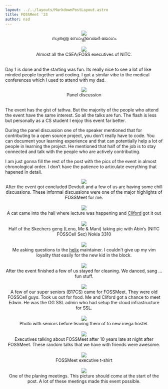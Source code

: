 ```yaml
---
layout: ../../layouts/MarkdownPostLayout.astro
title: FOSSMeet '23
author: nsd
---
```

<center>
    <img src="/assets/fossmeet23/grppic.webp">
    </br>
    സ്വതന്ത്ര സോഫ്റ്റ്‌വെയർ യോഗം
</center>
</br>

<center>
    <img src="/assets/fossmeet23/fm8.webp">
    </br>
    Almost all the CSEA/FOSS executives of NITC.
</center>
</br>

Day 1 is done and the starting was fun. Its really nice to see a lot of like minded people together and coding. I got a similar vibe to the medical conferences which I used to attend with my dad.

<center>
    <img src="/assets/fossmeet23/IMG_20230210_195138.jpg">
    </br>
    Panel discussion
</center>
</br>

The event has the gist of tathva. But the majority of the people who attend the event have the same interest. So all the talks are fun. The flash is less but personally as a CS student I enjoy this event far better.

During the panel discussion one of the speaker mentioned that for contributing to a open source project, you don't really have to code. You can document your learning experience and that can potentially help a lot of people in learning the project. He mentioned that half of the job is to stay connected and talk with the people who are actively contributing.

I am just gonna fill the rest of the post with the pics of the event in almost chronological order. I don’t have the patience to articulate everything that hapened in detail.

<center>
    <img src="/assets/fossmeet23/IMG_20230211_195918.jpg">
    </br>
    After the event got concluded Devdutt and a few of us are having some chill discussions. These informal discussions were one of the major highlights of FOSSMeet for me.
</center>
</br>

<center>
    <img src="/assets/fossmeet23/out-279.jpg">
    </br>
    A cat came into the hall where lecture was happening and <a href="https://cliford.net">Cliford</a> got it out
</center>
</br>

<center>
	<img src="/assets/fossmeet23/IMG-20230212-WA0015.jpg">
	</br>
	Half of the Skechers geng (Leno, Me & Mani) taking pic with Abin’s (NITC FOSSCell Sec) Nokia 3310
</center>
</br>

<center>
	<img src="/assets/fossmeet23/IMG_0864.jpg">
	</br>
	Me asking questions to the <a href="https://helix-editor.com/">helix</a> maintainer. I couldn't give up my vim loyality that easily for the new kid in the block.
</center>
</br>


<center>
	<img src="/assets/fossmeet23/IMG_20230212_183703.jpg">
	</br>
	After the event finished a few of us stayed for cleaning. We danced, sang … fun stuff.
</center>
</br>

<center>
	<img src="/assets/fossmeet23/IMG_20230212_214932.jpg">
	</br>
	A few of our super seniors (B17CS) came for FOSSMeet. They were old FOSSCell guys. Took us out for food. Me and Cliford got a chance to meet Edwin. He was the OG SSL admin who had setup the cloud infrastructure for SSL.
</center>
</br>

<center>
	<img src="/assets/fossmeet23/20230212_232904.jpg">
	</br>
	Photo with seniors before leaving them of to new mega hostel.
</center>
</br>

<center>
	<img src="/assets/fossmeet23/IMG_20230213_002637.jpg">
	</br>
	Executives talking about FOSSMeet after 10 years late at night after FOSSMeet. These random talks that we have with friends were awesome.
</center>
</br>

<center>
    <img src="/assets/fossmeet23/image-1676055438940.jpg1670133500794799556.jpg">
    </br>
    FOSSMeet executive t-shirt
</center>
</br>

<center>
	<img src="/assets/fossmeet23/IMG_20230209_193238.jpg">
	</br>
	One of the planing meetings. This picture should come at the start of the post. A lot of these meetings made this event possible.
</center>
</br>
